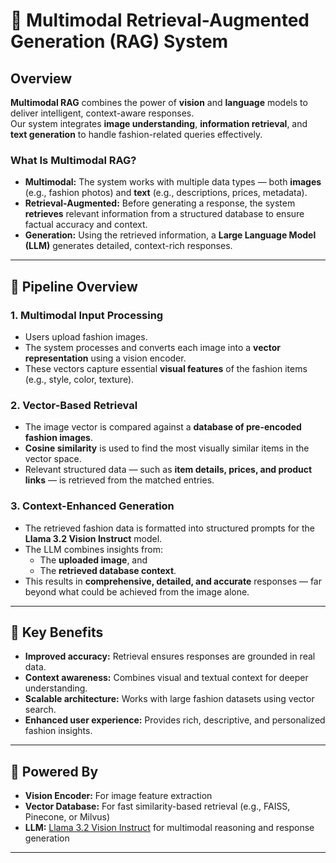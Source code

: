 # 🧠 Multimodal Retrieval-Augmented Generation (RAG) System

## Overview

**Multimodal RAG** combines the power of **vision** and **language** models to deliver intelligent, context-aware responses.  
Our system integrates **image understanding**, **information retrieval**, and **text generation** to handle fashion-related queries effectively.

### What Is Multimodal RAG?

- **Multimodal:** The system works with multiple data types — both **images** (e.g., fashion photos) and **text** (e.g., descriptions, prices, metadata).
- **Retrieval-Augmented:** Before generating a response, the system **retrieves** relevant information from a structured database to ensure factual accuracy and context.
- **Generation:** Using the retrieved information, a **Large Language Model (LLM)** generates detailed, context-rich responses.

---

## 🧩 Pipeline Overview

### 1. Multimodal Input Processing
- Users upload fashion images.
- The system processes and converts each image into a **vector representation** using a vision encoder.
- These vectors capture essential **visual features** of the fashion items (e.g., style, color, texture).

### 2. Vector-Based Retrieval
- The image vector is compared against a **database of pre-encoded fashion images**.
- **Cosine similarity** is used to find the most visually similar items in the vector space.
- Relevant structured data — such as **item details, prices, and product links** — is retrieved from the matched entries.

### 3. Context-Enhanced Generation
- The retrieved fashion data is formatted into structured prompts for the **Llama 3.2 Vision Instruct** model.
- The LLM combines insights from:
  - The **uploaded image**, and
  - The **retrieved database context**.
- This results in **comprehensive, detailed, and accurate** responses — far beyond what could be achieved from the image alone.

---

## 🚀 Key Benefits

- **Improved accuracy:** Retrieval ensures responses are grounded in real data.  
- **Context awareness:** Combines visual and textual context for deeper understanding.  
- **Scalable architecture:** Works with large fashion datasets using vector search.  
- **Enhanced user experience:** Provides rich, descriptive, and personalized fashion insights.

---

## 🧠 Powered By
- **Vision Encoder:** For image feature extraction  
- **Vector Database:** For fast similarity-based retrieval (e.g., FAISS, Pinecone, or Milvus)  
- **LLM:** [Llama 3.2 Vision Instruct](https://ai.meta.com/llama/) for multimodal reasoning and response generation  

---

